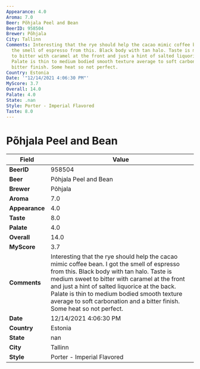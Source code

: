 ```yaml
---
Appearance: 4.0
Aroma: 7.0
Beer: Põhjala Peel and Bean
BeerID: 958504
Brewer: Põhjala
City: Tallinn
Comments: Interesting that the rye should help the cacao mimic coffee bean. I got
  the smell of espresso from this. Black body with tan halo. Taste is medium sweet
  to bitter with caramel at the front and just a hint of salted liquorice at the back.
  Palate is thin to medium bodied smooth texture average to soft carbonation and a
  bitter finish. Some heat so not perfect.
Country: Estonia
Date: '"12/14/2021 4:06:30 PM"'
MyScore: 3.7
Overall: 14.0
Palate: 4.0
State: .nan
Style: Porter - Imperial Flavored
Taste: 8.0
---
```


# Põhjala Peel and Bean

| Field         | Value |
|---------------|-------|
| **BeerID** | 958504 |
| **Beer** | Põhjala Peel and Bean |
| **Brewer** | Põhjala |
| **Aroma** | 7.0 |
| **Appearance** | 4.0 |
| **Taste** | 8.0 |
| **Palate** | 4.0 |
| **Overall** | 14.0 |
| **MyScore** | 3.7 |
| **Comments** | Interesting that the rye should help the cacao mimic coffee bean. I got the smell of espresso from this. Black body with tan halo. Taste is medium sweet to bitter with caramel at the front and just a hint of salted liquorice at the back. Palate is thin to medium bodied smooth texture average to soft carbonation and a bitter finish. Some heat so not perfect. |
| **Date** | 12/14/2021 4:06:30 PM |
| **Country** | Estonia |
| **State** | nan |
| **City** | Tallinn |
| **Style** | Porter - Imperial Flavored |
